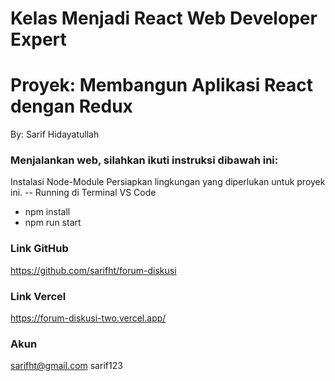 # Kelas Menjadi React Web Developer Expert

# Proyek: Membangun Aplikasi React dengan Redux

By: Sarif Hidayatullah

### Menjalankan web, silahkan ikuti instruksi dibawah ini:

Instalasi Node-Module Persiapkan lingkungan yang diperlukan untuk proyek ini. -- Running di Terminal VS Code

- npm install
- npm run start

### Link GitHub

https://github.com/sarifht/forum-diskusi

### Link Vercel

https://forum-diskusi-two.vercel.app/

### Akun

sarifht@gmail.com
sarif123
